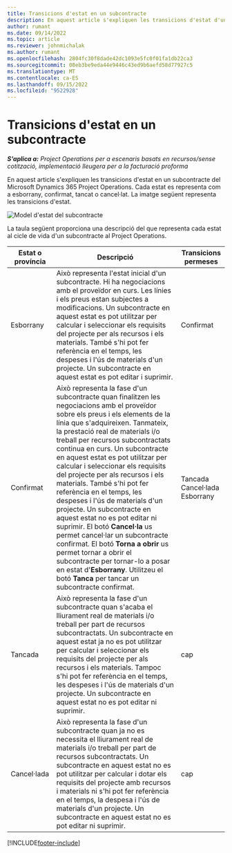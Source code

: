 ```yaml
---
title: Transicions d'estat en un subcontracte
description: En aquest article s'expliquen les transicions d'estat d'un subcontracte al Microsoft Dynamics 365 Project Operations quan es crea, s'executa i es tanca el subcontracte.
author: rumant
ms.date: 09/14/2022
ms.topic: article
ms.reviewer: johnmichalak
ms.author: rumant
ms.openlocfilehash: 2804fc30f8dade42dc1093e5fc0f01fa1db22ca3
ms.sourcegitcommit: 08eb3be9eda44e9446c43ed9b6aefd58d77927c5
ms.translationtype: MT
ms.contentlocale: ca-ES
ms.lasthandoff: 09/15/2022
ms.locfileid: "9522928"
---
```

# <a name="state-transitions-on-a-subcontract"></a>Transicions d'estat en un subcontracte 

_**S'aplica a:** Project Operations per a escenaris basats en recursos/sense cotització, implementació lleugera per a la facturació proforma_

En aquest article s'expliquen les transicions d'estat en un subcontracte del Microsoft Dynamics 365 Project Operations. Cada estat es representa com a esborrany, confirmat, tancat o cancel·lat. La imatge següent representa les transicions d'estat.

![Model d'estat del subcontracte](../media/SubconStates.png)  

La taula següent proporciona una descripció del que representa cada estat al cicle de vida d'un subcontracte al Project Operations.

| Estat o província | Descripció | Transicions permeses |
| --- | --- | --- |
| Esborrany | Això representa l'estat inicial d'un subcontracte. Hi ha negociacions amb el proveïdor en curs. Les línies i els preus estan subjectes a modificacions. Un subcontracte en aquest estat es pot utilitzar per calcular i seleccionar els requisits del projecte per als recursos i els materials. També s'hi pot fer referència en el temps, les despeses i l'ús de materials d'un projecte. Un subcontracte en aquest estat es pot editar i suprimir. | Confirmat |
| Confirmat | Això representa la fase d'un subcontracte quan finalitzen les negociacions amb el proveïdor sobre els preus i els elements de la línia que s'adquireixen. Tanmateix, la prestació real de materials i/o treball per recursos subcontractats continua en curs. Un subcontracte en aquest estat es pot utilitzar per calcular i seleccionar els requisits del projecte per als recursos i els materials. També s'hi pot fer referència en el temps, les despeses i l'ús de materials d'un projecte. Un subcontracte en aquest estat no es pot editar ni suprimir. El botó **Cancel·la** us permet cancel·lar un subcontracte confirmat. El botó **Torna a obrir** us permet tornar a obrir el subcontracte per tornar-lo a posar en estat d'**Esborrany**. Utilitzeu el botó **Tanca** per tancar un subcontracte confirmat. | Tancada <br> Cancel·lada <br> Esborrany |
| Tancada | Això representa la fase d'un subcontracte quan s'acaba el lliurament real de materials i/o treball per part de recursos subcontractats. Un subcontracte en aquest estat ja no es pot utilitzar per calcular i seleccionar els requisits del projecte per als recursos i els materials. Tampoc s'hi pot fer referència en el temps, les despeses i l'ús de materials d'un projecte. Un subcontracte en aquest estat no es pot editar ni suprimir. | cap |
| Cancel·lada | Això representa la fase d'un subcontracte quan ja no es necessita el lliurament real de materials i/o treball per part de recursos subcontractats. Un subcontracte en aquest estat no es pot utilitzar per calcular i dotar els requisits del projecte amb recursos i materials ni s'hi pot fer referència en el temps, la despesa i l'ús de materials d'un projecte. Un subcontracte en aquest estat no es pot editar ni suprimir. | cap |


[!INCLUDE[footer-include](../../includes/footer-banner.md)]

